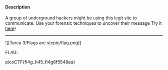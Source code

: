#### Description

A group of underground hackers might be using this legit site to communicate. Use your forensic techniques to uncover their message Try it [here](http://standard-pizzas.picoctf.net:57265/)!

-----


![[Tarea 3/Flags are stepic/flag.png]]

FLAG:

picoCTF{fl4g_h45_fl4g6f5548ea}